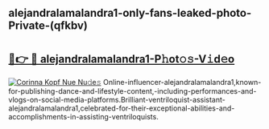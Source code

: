 ## alejandralamalandra1-only-fans​-leaked-photo​-Private-(qfkbv)


# <h2><a href="https://mediaupload.pro?title=alejandralamalandra1&ref=git">🔗👉 🔴 alejandralamalandra1-P𝚑ot𝚘𝚜-V𝚒d𝚎o</a></h2>

[![Corinna Kopf Nue Nu𝚍e𝚜](https://i.imgur.com/0qMVB7G.gif)](https://mediaupload.pro?title=alejandralamalandra1&ref=git)
Online-influencer-alejandralamalandra1,known-for-publishing-dance-and-lifestyle-content,-including-performances-and-vlogs-on-social-media-platforms.Brilliant-ventriloquist-assistant-alejandralamalandra1,celebrated-for-their-exceptional-abilities-and-accomplishments-in-assisting-ventriloquists.  